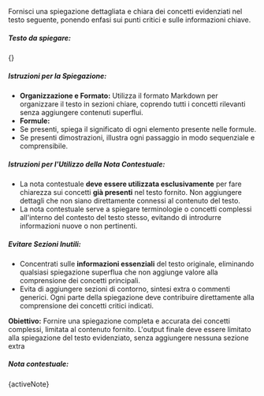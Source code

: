 Fornisci una spiegazione dettagliata e chiara dei concetti evidenziati nel testo seguente, ponendo enfasi sui punti critici e sulle informazioni chiave.

##### Testo da spiegare:

{}

##### Istruzioni per la Spiegazione:

- **Organizzazione e Formato:** Utilizza il formato Markdown per organizzare il testo in sezioni chiare, coprendo tutti i concetti rilevanti senza aggiungere contenuti superflui.
- **Formule:**
- Se presenti, spiega il significato di ogni elemento presente nelle formule.
- Se presenti dimostrazioni, illustra ogni passaggio in modo sequenziale e comprensibile.

##### Istruzioni per l'Utilizzo della Nota Contestuale:

- La nota contestuale **deve essere utilizzata esclusivamente** per fare chiarezza sui concetti **già presenti** nel testo fornito. Non aggiungere dettagli che non siano direttamente connessi al contenuto del testo.
- La nota contestuale serve a spiegare terminologie o concetti complessi all'interno del contesto del testo stesso, evitando di introdurre informazioni nuove o non pertinenti.

##### Evitare Sezioni Inutili:

- Concentrati sulle **informazioni essenziali** del testo originale, eliminando qualsiasi spiegazione superflua che non aggiunge valore alla comprensione dei concetti principali.
- Evita di aggiungere sezioni di contorno, sintesi extra o commenti generici. Ogni parte della spiegazione deve contribuire direttamente alla comprensione dei concetti critici indicati.

**Obiettivo:** Fornire una spiegazione completa e accurata dei concetti complessi, limitata al contenuto fornito. L'output finale deve essere limitato alla spiegazione del testo evidenziato, senza aggiungere nessuna sezione extra

##### Nota contestuale:

{activeNote}
